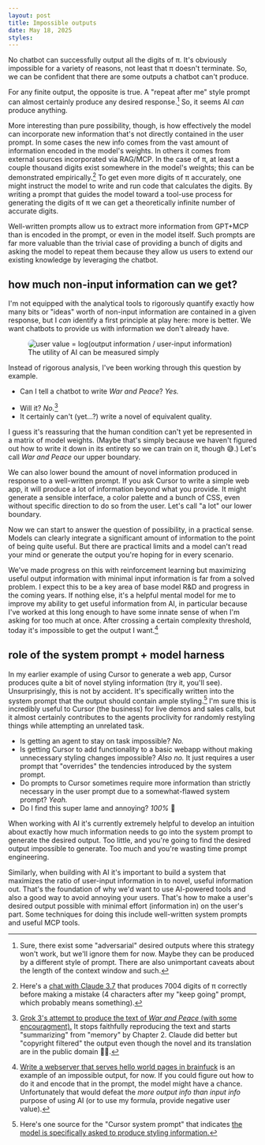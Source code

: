 ```yaml
---
layout: post
title: Impossible outputs
date: May 18, 2025
styles:
---
```

No chatbot can successfully output all the digits of π. It's obviously impossible for a variety of reasons, not least that π doesn't terminate. So, we can be confident that there are some outputs a chatbot can't produce.

For any finite output, the opposite is true. A "repeat after me" style prompt can almost certainly produce any desired response.[^1] So, it seems AI _can_ produce anything.

More interesting than pure possibility, though, is how effectively the model can incorporate new information that's not directly contained in the user prompt. In some cases the new info comes from the vast amount of information encoded in the model's weights. In others it comes from external sources incorporated via RAG/MCP. In the case of π, at least a couple thousand digits exist somewhere in the model's weights; this can be demonstrated empirically.[^2] To get even more digits of π accurately, one might instruct the model to write and run code that calculates the digits. By writing a prompt that guides the model toward a tool-use process for generating the digits of π we can get a theoretically infinite number of accurate digits.

Well-written prompts allow us to extract more information from GPT+MCP than is encoded in the prompt, or even in the model itself. Such prompts are far more valuable than the trivial case of providing a bunch of digits and asking the model to repeat them because they allow us users to extend our existing knowledge by leveraging the chatbot.

## how much non-input information can we get?

I'm not equipped with the analytical tools to rigorously quantify exactly how many bits or "ideas" worth of non-input information are contained in a given response, but I *can* identify a first principle at play here: more is better. We want chatbots to provide us with information we don't already have.

<figure>
<img src="{{site.url}}/blog/impossible-outputs/ai-value.png" alt="user value = log(output information / user-input information)" style="max-width: min(99%, 540px); border-radius: 1em; object-fit: scale-down;" />
<figcaption>The utility of AI can be measured simply</figcaption>
</figure>

Instead of rigorous analysis, I've been working through this question by example.

* Can I tell a chatbot to write _War and Peace_? *Yes.*
- Will it? *No.*[^3]
- It certainly can't (yet...?) write a novel of equivalent quality.

I guess it's reassuring that the human condition can't yet be represented in a matrix of model weights. (Maybe that's simply because we haven't figured out how to write it down in its entirety so we can train on it, though 😅.) Let's call _War and Peace_ our upper boundary.

We can also lower bound the amount of novel information produced in response to a well-written prompt. If you ask Cursor to write a simple web app, it will produce a lot of information beyond what you provide. It might generate a sensible interface, a color palette and a bunch of CSS, even without specific direction to do so from the user. Let's call "a lot" our lower boundary.

Now we can start to answer the question of possibility, in a practical sense. Models can clearly integrate a significant amount of information to the point of being quite useful. But there are practical limits and a model can't read your mind or generate the output you're hoping for in every scenario.

We've made progress on this with reinforcement learning but maximizing useful output information with minimal input information is far from a solved problem. I expect this to be a key area of base model R&D and progress in the coming years. If nothing else, it's a helpful mental model for me to improve my ability to get useful information from AI, in particular because I've worked at this long enough to have some innate sense of when I'm asking for too much at once. After crossing a certain complexity threshold, today it's impossible to get the output I want.[^5]

## role of the system prompt + model harness

In my earlier example of using Cursor to generate a web app, Cursor produces quite a bit of novel styling information (try it, you'll see). Unsurprisingly, this is not by accident. It's specifically written into the system prompt that the output should contain ample styling.[^4] I'm sure this is incredibly useful to Cursor (the business) for live demos and sales calls, but it almost certainly contributes to the agents proclivity for randomly restyling things while attempting an unrelated task.

- Is getting an agent to stay on task impossible? *No.*
- Is getting Cursor to add functionality to a basic webapp without making unnecessary styling changes impossible? *Also no.* It just requires a user prompt that "overrides" the tendencies introduced by the system prompt.
- Do prompts to Cursor sometimes require more information than strictly necessary in the user prompt due to a somewhat-flawed system prompt? *Yeah.*
- Do I find this super lame and annoying? *100%* 🫠

When working with AI it's currently extremely helpful to develop an intuition about exactly how much information needs to go into the system prompt to generate the desired output. Too little, and you're going to find the desired output impossible to generate. Too much and you're wasting time prompt engineering.

Similarly, when building with AI it's important to build a system that maximizes the ratio of user-input information in to novel, useful information out. That's the foundation of why we'd want to use AI-powered tools and also a good way to avoid annoying your users. That's how to make a user's desired output possible with minimal effort (information in) on the user's part. Some techniques for doing this include well-written system prompts and useful MCP tools.

[^1]: Sure, there exist some "adversarial" desired outputs where this strategy won't work, but we'll ignore them for now. Maybe they can be produced by a different style of prompt. There are also unimportant caveats about the length of the context window and such.

[^2]: Here's a [chat with Claude 3.7](https://claude.ai/share/f6410775-3647-4d91-a147-b76a62a12bb8) that produces 7004 digits of π correctly before making a mistake (4 characters after my "keep going" prompt, which probably means something).

[^3]: [Grok 3's attempt to produce the text of _War and Peace_ (with some encouragment).](https://grok.com/share/c2hhcmQtMg%3D%3D_5d86aba5-d3c7-4186-b42d-139d99418fce) It stops faithfully reproducing the text and starts "summarizing" from "memory" by Chapter 2. Claude did better but "copyright filtered" the output even though the novel and its translation are in the public domain 🤷‍♀️.

[^5]: [Write a webserver that serves hello world pages in brainfuck](https://claude.ai/share/b389ae30-a71e-4fcb-a80a-a5bcdd54e2ba) is an example of an impossible output, for now. If you could figure out how to do it and encode that in the prompt, the model might have a chance. Unfortunately that would defeat the *more output info than input info* purpose of using AI (or to use my formula, provide negative user value).

[^4]: Here's one source for the "Cursor system prompt" that indicates [the model is specifically asked to produce styling information.](https://github.com/x1xhlol/system-prompts-and-models-of-ai-tools/blob/421b73c2cc2170210f7a3acdf25d30ebeb39fec6/Cursor%20Prompts/Agent%20Prompt.txt#L24)